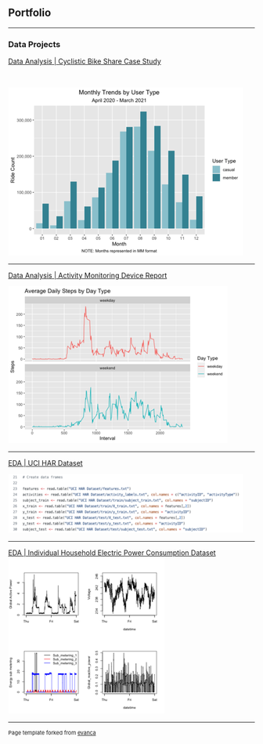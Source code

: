 ## Portfolio

---

### Data Projects 

[Data Analysis | Cyclistic Bike Share Case Study](/bikesharing)
<p>&nbsp;</p>
<img src="images/cyclistic_graph.png?raw=true"/>

---
[Data Analysis | Activity Monitoring Device Report](/healthdata)

<img src="images/fitbit.png?raw=true"/>

---
[EDA | UCI HAR Dataset](/EDA_tidydata)

<img src="images/uci_har.png?raw=true"/>

---
[EDA | Individual Household Electric Power Consumption Dataset](/EDA_project1)
<img src="images/EDA_project1.png?raw=true"/>

---
<p style="font-size:11px">Page template forked from <a href="https://github.com/evanca/quick-portfolio">evanca</a></p>
<!-- Remove above link if you don't want to attibute -->

